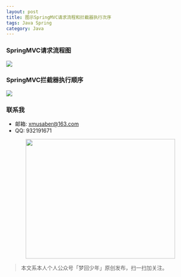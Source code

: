 ```yaml
---
layout: post
title: 图示SpringMVC请求流程和拦截器执行次序
tags: Java Spring
category: Java
---
```


### SpringMVC请求流程图

![](http://www.admin10000.com/UploadFiles/Document/201506/22/20150622201744945974.PNG)

### SpringMVC拦截器执行顺序

![](http://www.admin10000.com/UploadFiles/Document/201506/22/20150622201744725335.PNG)


### 联系我

- 邮箱: xmusaber@163.com
- QQ: 932191671

<div align="center">
<img src="http://7xlkoc.com1.z0.glb.clouddn.com/qrcodenew.jpg" width="400" height="320" />
</div>

> 本文系本人个人公众号「梦回少年」原创发布，扫一扫加关注。